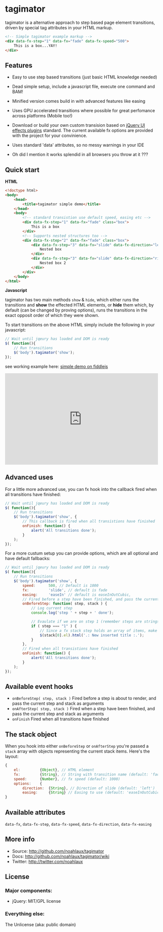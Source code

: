 # tagimator

tagimator is a alternative approach to step based page element transitions, driven by special tag attributes in your HTML markup.

```html
<!-- Simple tagimator example markup -->
<div data-fx-step="1" data-fx="fade" data-fx-speed="500">
	This is a box...YAY!
</div>
```

## Features

* Easy to use step based transitions (just basic HTML knowledge needed)
* Dead simple setup, include a javascript file, execute one command and BAM!
* Minified version comes build in with advanced features like easing
* Uses GPU accelerated transitions where possible for great perfomance across platforms (Mobile too!)
* Download or build your own custom transision based on [jQuery UI effects plugins](http://jqueryui.com/demos/effect/) standard. The current available fx options are provided with the project for your convinience.

* Uses standard 'data' attributes, so no messy warnings in your IDE
* Oh did I mention it works splendid in all browsers you throw at it ???

## Quick start

**HTML**

```html
<!doctype html>
<body>
	<head>
		<title>tagimator simple demo</title>
	</head>
	<body>
		<!-- standard transistion use default speed, easing etc -->
		<div data-fx-step="1" data-fx="fade" class="box">
		    This is a box
		</div>
		<!-- Supports nested structures too -->
		<div data-fx-step="2" data-fx="fade" class="box">
		    <div data-fx-step="3" data-fx="slide" data-fx-direction="left" data-fx-speed="800" class="inner">
		        Nested box
		    </div>
		    <div data-fx-step="3" data-fx="slide" data-fx-direction="right" data-fx-speed="800" class="inner">
		        Nested box 2
		    </div>
		</div>​
	</body>
</html>
```

**Javascript**

tagimator has two main methods ```show``` & ```hide```, which either runs the transitions and **show** the effected HTML elements, or **hide** them which, by default (can be changed by proving options), runs the transitions in the exact opposit order of which they were shown.

To start transitions on the above HTML simply include the following in your javascript:

```javascript
// Wait until jqeury has loaded and DOM is ready
$( function(){
	// Run transitions
	$('body').tagimator('show');
});
```


see working example here: [simple demo on fiddlejs](http://jsfiddle.net/noahlaux/WveFK/)

<iframe style="width: 100%; height: 300px" src="http://jsfiddle.net/noahlaux/WveFK/embedded/" allowfullscreen="allowfullscreen" frameborder="0"></iframe>

## Advanced uses

For a little more advanced use, you can fx hook into the callback fired when all transitions have finished:

```javascript
// Wait until jqeury has loaded and DOM is ready
$( function(){
	// Run transitions
	$('body').tagimator('show', {
		// This callback is fired when all transistions have finished
		onFinish: function() {
			alert('All transitions done');
		}
	);
});
```

For a more custum setup you can provide options, which are all optional and have default fallbacks:

```javascript
// Wait until jqeury has loaded and DOM is ready
$( function(){
	// Run transitions
	$('body').tagimator('show', {
		speed: 		500, // Default is 1000
		fx: 		'slide', // default is fade
		easing: 	'easeIn' // default is easeInOutCubic,
		// Fired before a step have been finished, and pass the current step and stack as arguments
		onBeforeStep: function( step, stack ) {
			// Log current step
			console.log('step ' + step + ' done');

			// Evaulate if we are on step 1 (remember steps are strings!)
			if ( step === "1" ) {
				// Since a fx stack step holds an array of items, make sure we only want the first here, which is the title
				$(stack[0].el).html('.: New inserted title :.');
			}
		},
		// Fired when all transistions have finished
		onFinish: function() {
			alert('All transitions done');
		}
	);
});
```

## Available event hooks

* ```onBeforeStep( step, stack )``` Fired before a step is about to render, and pass the current step and stack as arguments
* ```onAfterStep( step, stack )``` Fired when a step have been finished, and pass the current step and stack as arguments
* ```onFinish``` Fired when all transitions have finished

## The stack object

When you hook into either ```onBeforeStep``` or ```onAfterStep``` you're passed a ```stack``` array with objects representing the current stack items. Here's the layout:

```javascript
{
	el:         {Object}, // HTML element
	fx:         {String}, // String with transition name (default: 'fade')
	speed:      {Number}, // fx speed (default: 1000)
	options:    {
	    direction:  {String}, // Direction of slide (default: 'left')
	    easing:     {String} // Easing to use (default: 'easeInOutCubic')
}
```

## Available attributes

```data-fx```, ```data-fx-step```, ```data-fx-speed```, ```data-fx-direction```, ```data-fx-easing```

## More info

* Source: http://github.com/noahlaux/tagimator
* Docs: http://github.com/noahlaux/tagimator/wiki
* Twitter: http://twitter.com/noahlaux

## License

### Major components:

* jQuery: MIT/GPL license

### Everything else:

The Unlicense (aka: public domain)